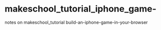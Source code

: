 # makeschool_tutorial_iphone_game-
notes on makeschool_tutorial build-an-iphone-game-in-your-browser
